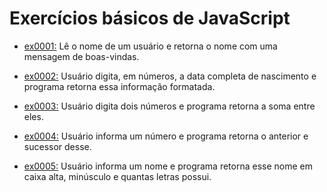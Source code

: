 # Exercícios básicos de JavaScript

- [ex0001:](exercicio_js/ex0001_boasVindas/ex0001_boasVindas.html) Lê o nome de um usuário e retorna o nome com uma mensagem de boas-vindas.

- [ex0002:](exercicio_js/ex0002_diaMesAnoNascimento/ex0002_diaMesAnoNascimento.html) Usuário digita, em números, a data completa de nascimento e programa retorna essa informação formatada.

- [ex0003:](exercicio_js/ex0003_somaDoisNumeros/ex0003_somaDoisNumeros.html) Usuário digita dois números e programa retorna a soma entre eles.

- [ex0004:](exercicio_js/ex0004_numeroAntesEDepois/ex0004_numeroAntesEDepois.html) Usuário informa um número e programa retorna o anterior e sucessor desse.

- [ex0005:](exercicio_js/ex0005_manipulaNome/ex0005_manipulaNome.html) Usuário informa um nome e programa retorna esse nome em caixa alta, minúsculo e quantas letras possui.
